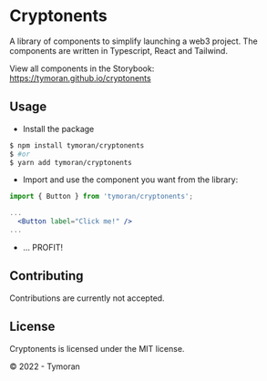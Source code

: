 # Cryptonents

A library of components to simplify launching a web3 project.
The components are written in Typescript, React and Tailwind.

View all components in the Storybook:
https://tymoran.github.io/cryptonents

## Usage

* Install the package
```bash
$ npm install tymoran/cryptonents
$ #or
$ yarn add tymoran/cryptonents
```

* Import and use the component you want from the library: 

```jsx
import { Button } from 'tymoran/cryptonents';

...
  <Button label="Click me!" />
...
```

* ... PROFIT!

## Contributing

Contributions are currently not accepted.

## License

Cryptonents is licensed under the MIT license.

&copy; 2022 - Tymoran
